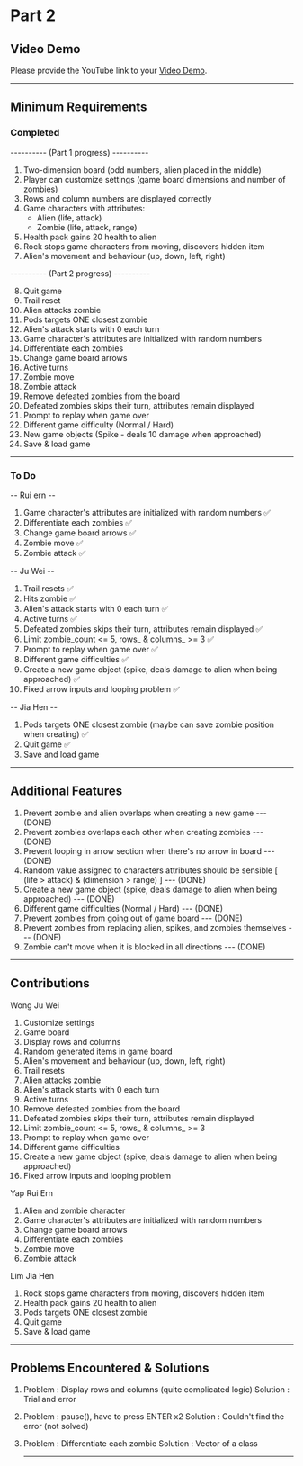 # Part 2

## Video Demo

Please provide the YouTube link to your [Video Demo](https://youtu.be/DpwxYc-8l2A).

---------------------------------------------------------------------------------------------------------------

## Minimum Requirements
### Completed

---------- (Part 1 progress) ----------

1. Two-dimension board (odd numbers, alien placed in the middle)
2. Player can customize settings (game board dimensions and number of zombies)
3. Rows and column numbers are displayed correctly
4. Game characters with attributes:
    * Alien (life, attack)
    * Zombie (life, attack, range)
5. Health pack gains 20 health to alien
6. Rock stops game characters from moving, discovers hidden item
7. Alien's movement and behaviour (up, down, left, right)

---------- (Part 2 progress) ----------

8. Quit game
9. Trail reset
10. Alien attacks zombie
11. Pods targets ONE closest zombie
12. Alien's attack starts with 0 each turn
13. Game character's attributes are initialized with random numbers
14. Differentiate each zombies
15. Change game board arrows
16. Active turns
17. Zombie move
18. Zombie attack
19. Remove defeated zombies from the board
20. Defeated zombies skips their turn, attributes remain displayed
21. Prompt to replay when game over
22. Different game difficulty (Normal / Hard)
23. New game objects (Spike - deals 10 damage when approached)
24. Save & load game

---------------------------------------------------------------------------------------------------------------

### To Do
-- Rui ern --
1. Game character's attributes are initialized with random numbers ✅
2. Differentiate each zombies ✅
3. Change game board arrows ✅
4. Zombie move ✅
5. Zombie attack ✅


-- Ju Wei --
1. Trail resets ✅
2. Hits zombie ✅
3. Alien's attack starts with 0 each turn ✅
4. Active turns ✅
5. Defeated zombies skips their turn, attributes remain displayed ✅
6. Limit zombie_count <= 5, rows_ & columns_ >= 3 ✅
7. Prompt to replay when game over ✅
8. Different game difficulties ✅
9. Create a new game object (spike, deals damage to alien when being approached) ✅
10. Fixed arrow inputs and looping problem ✅

-- Jia Hen --
1. Pods targets ONE closest zombie (maybe can save zombie position when creating) ✅
2. Quit game ✅
3. Save and load game

---------------------------------------------------------------------------------------------------------------

## Additional Features
1. Prevent zombie and alien overlaps when creating a new game --- (DONE)
2. Prevent zombies overlaps each other when creating zombies --- (DONE)
3. Prevent looping in arrow section when there's no arrow in board --- (DONE)
4. Random value assigned to characters attributes should be sensible [ (life > attack) & (dimension > range) ] --- (DONE)
5. Create a new game object (spike, deals damage to alien when being approached) --- (DONE)
6. Different game difficulties (Normal / Hard) --- (DONE)
7. Prevent zombies from going out of game board --- (DONE)
8. Prevent zombies from replacing alien, spikes, and zombies themselves --- (DONE)
9. Zombie can't move when it is blocked in all directions --- (DONE)

---------------------------------------------------------------------------------------------------------------


## Contributions

Wong Ju Wei
1. Customize settings
2. Game board
3. Display rows and columns
4. Random generated items in game board
5. Alien's movement and behaviour (up, down, left, right)
6. Trail resets 
7. Alien attacks zombie
8. Alien's attack starts with 0 each turn 
9. Active turns 
10. Remove defeated zombies from the board
11. Defeated zombies skips their turn, attributes remain displayed 
12. Limit zombie_count <= 5, rows_ & columns_ >= 3 
13. Prompt to replay when game over 
14. Different game difficulties
15. Create a new game object (spike, deals damage to alien when being approached)
16. Fixed arrow inputs and looping problem

Yap Rui Ern
1. Alien and zombie character
2. Game character's attributes are initialized with random numbers
3. Change game board arrows
4. Differentiate each zombies 
6. Zombie move 
7. Zombie attack

Lim Jia Hen
1. Rock stops game characters from moving, discovers hidden item
2. Health pack gains 20 health to alien
3. Pods targets ONE closest zombie
4. Quit game
5. Save & load game

---------------------------------------------------------------------------------------------------------------

## Problems Encountered & Solutions

1. Problem  : Display rows and columns (quite complicated logic)
   Solution : Trial and error
2. Problem  : pause(), have to press ENTER x2
   Solution : Couldn't find the error (not solved)
3. Problem  : Differentiate each zombie
   Solution : Vector of a class
   
   ---------------------------------------------------------------------------------------------------------------

